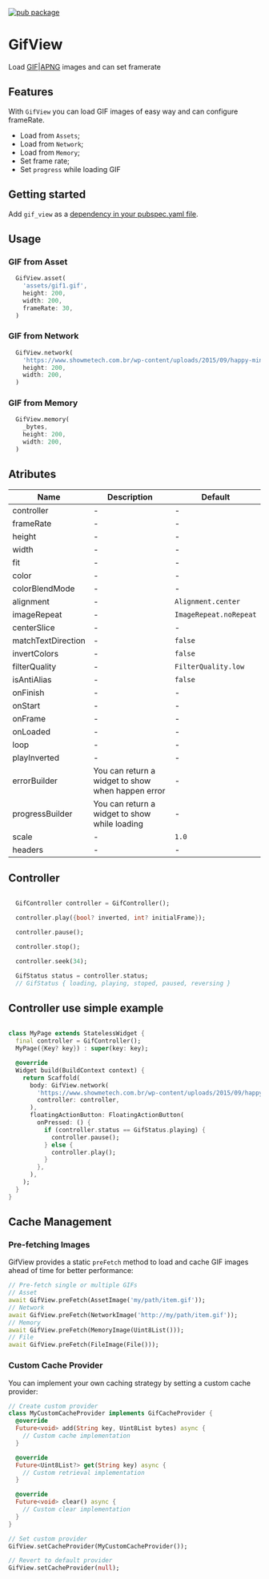 [![pub package](https://img.shields.io/pub/v/gif_view.svg)](https://pub.dev/packages/gif_view)

# GifView

Load [GIF](https://pt.wikipedia.org/wiki/GIF)|[APNG](https://pt.wikipedia.org/wiki/Animated_Portable_Network_Graphics) images and can set framerate

## Features

With `GifView` you can load GIF images of easy way and can configure frameRate.

- Load from `Assets`;
- Load from `Network`;
- Load from `Memory`;
- Set frame rate;
- Set `progress` while loading GIF

## Getting started

Add `gif_view` as a [dependency in your pubspec.yaml file](https://flutter.dev/using-packages/).

## Usage

### GIF from Asset

```dart
  GifView.asset(
    'assets/gif1.gif',
    height: 200,
    width: 200,
    frameRate: 30, 
  )
```


### GIF from Network

```dart
  GifView.network(
    'https://www.showmetech.com.br/wp-content/uploads/2015/09/happy-minion-gif.gif',
    height: 200,
    width: 200,
  )
```


### GIF from Memory

```dart
  GifView.memory(
    _bytes,
    height: 200,
    width: 200,
  )
```

## Atributes

| Name | Description  | Default  |
| ------- | --- | --- |
| controller | - | - |
| frameRate | - | - | 
| height | - | - | 
| width | - | - | 
| fit | - | - | 
| color | - | - | 
| colorBlendMode | - | - | 
| alignment | - | `Alignment.center` |
| imageRepeat | - |  `ImageRepeat.noRepeat` |
| centerSlice | - | - | 
| matchTextDirection | - | `false` |
| invertColors | - | `false` |
| filterQuality | - | `FilterQuality.low` |
| isAntiAlias | - | `false` |
| onFinish | - | - | 
| onStart | - | - | 
| onFrame | - | - | 
| onLoaded | - | - | 
| loop | - | - | 
| playInverted | - | - | 
| errorBuilder | You can return a widget to show when happen error | - | 
| progressBuilder | You can return a widget to show while loading | - |
| scale | - | `1.0` |
| headers | - | - | 


## Controller

```dart

  GifController controller = GifController();

  controller.play({bool? inverted, int? initialFrame});

  controller.pause();

  controller.stop();

  controller.seek(34);

  GifStatus status = controller.status;
  // GifStatus { loading, playing, stoped, paused, reversing }

```

## Controller use simple example

```dart

class MyPage extends StatelessWidget {
  final controller = GifController();
  MyPage({Key? key}) : super(key: key);

  @override
  Widget build(BuildContext context) {
    return Scaffold(
      body: GifView.network(
        'https://www.showmetech.com.br/wp-content/uploads/2015/09/happy-minion-gif.gif',
        controller: controller,
      ),
      floatingActionButton: FloatingActionButton(
        onPressed: () {
          if (controller.status == GifStatus.playing) {
            controller.pause();
          } else {
            controller.play();
          }
        },
      ),
    );
  }
}


```

## Cache Management

### Pre-fetching Images

GifView provides a static `preFetch` method to load and cache GIF images ahead of time for better performance:

```dart
// Pre-fetch single or multiple GIFs
// Asset
await GifView.preFetch(AssetImage('my/path/item.gif'));
// Network
await GifView.preFetch(NetworkImage('http://my/path/item.gif'));
// Memory
await GifView.preFetch(MemoryImage(Uint8List()));
// File
await GifView.preFetch(FileImage(File()));
```

### Custom Cache Provider

You can implement your own caching strategy by setting a custom cache provider:

```dart
// Create custom provider
class MyCustomCacheProvider implements GifCacheProvider {
  @override
  Future<void> add(String key, Uint8List bytes) async {
    // Custom cache implementation
  }

  @override
  Future<Uint8List?> get(String key) async {
    // Custom retrieval implementation
  }

  @override
  Future<void> clear() async {
    // Custom clear implementation
  }
}

// Set custom provider
GifView.setCacheProvider(MyCustomCacheProvider());

// Revert to default provider
GifView.setCacheProvider(null);
```
